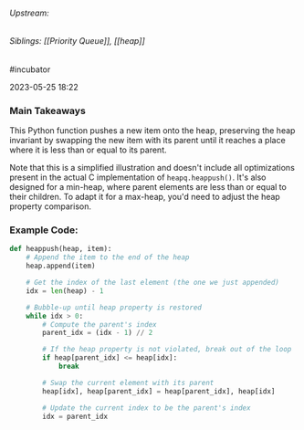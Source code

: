 
###### Upstream: 
###### Siblings: [[Priority Queue]], [[heap]]
#incubator 

2023-05-25
18:22


### Main Takeaways

This Python function pushes a new item onto the heap, preserving the heap invariant by swapping the new item with its parent until it reaches a place where it is less than or equal to its parent.

Note that this is a simplified illustration and doesn't include all optimizations present in the actual C implementation of `heapq.heappush()`. It's also designed for a min-heap, where parent elements are less than or equal to their children. To adapt it for a max-heap, you'd need to adjust the heap property comparison.

### Example Code: 

```python
def heappush(heap, item):
    # Append the item to the end of the heap
    heap.append(item)

    # Get the index of the last element (the one we just appended)
    idx = len(heap) - 1

    # Bubble-up until heap property is restored
    while idx > 0:
        # Compute the parent's index
        parent_idx = (idx - 1) // 2

        # If the heap property is not violated, break out of the loop
        if heap[parent_idx] <= heap[idx]:
            break

        # Swap the current element with its parent
        heap[idx], heap[parent_idx] = heap[parent_idx], heap[idx]

        # Update the current index to be the parent's index
        idx = parent_idx


```